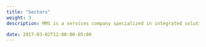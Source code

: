 ```yaml
---
title: "Sectors"
weight: 3
description: MMS is a services company specialized in integrated solutions for hospitality and facilities management in a broad range of sectors such as Oil & Gas, Mining, Healthcare, Constructions, Educational Institutions, Hotels and Offshore.

date: 2017-03-02T12:00:00-05:00
---
```

